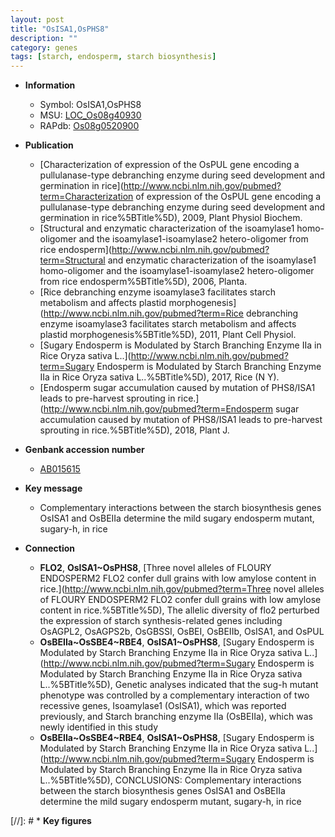 ```yaml
---
layout: post
title: "OsISA1,OsPHS8"
description: ""
category: genes
tags: [starch, endosperm, starch biosynthesis]
---
```


* **Information**  
    + Symbol: OsISA1,OsPHS8  
    + MSU: [LOC_Os08g40930](http://rice.uga.edu/cgi-bin/ORF_infopage.cgi?orf=LOC_Os08g40930)  
    + RAPdb: [Os08g0520900](http://rapdb.dna.affrc.go.jp/viewer/gbrowse_details/irgsp1?name=Os08g0520900)  

* **Publication**  
    + [Characterization of expression of the OsPUL gene encoding a pullulanase-type debranching enzyme during seed development and germination in rice](http://www.ncbi.nlm.nih.gov/pubmed?term=Characterization of expression of the OsPUL gene encoding a pullulanase-type debranching enzyme during seed development and germination in rice%5BTitle%5D), 2009, Plant Physiol Biochem.
    + [Structural and enzymatic characterization of the isoamylase1 homo-oligomer and the isoamylase1-isoamylase2 hetero-oligomer from rice endosperm](http://www.ncbi.nlm.nih.gov/pubmed?term=Structural and enzymatic characterization of the isoamylase1 homo-oligomer and the isoamylase1-isoamylase2 hetero-oligomer from rice endosperm%5BTitle%5D), 2006, Planta.
    + [Rice debranching enzyme isoamylase3 facilitates starch metabolism and affects plastid morphogenesis](http://www.ncbi.nlm.nih.gov/pubmed?term=Rice debranching enzyme isoamylase3 facilitates starch metabolism and affects plastid morphogenesis%5BTitle%5D), 2011, Plant Cell Physiol.
    + [Sugary Endosperm is Modulated by Starch Branching Enzyme IIa in Rice Oryza sativa L..](http://www.ncbi.nlm.nih.gov/pubmed?term=Sugary Endosperm is Modulated by Starch Branching Enzyme IIa in Rice Oryza sativa L..%5BTitle%5D), 2017, Rice (N Y).
    + [Endosperm sugar accumulation caused by mutation of PHS8/ISA1 leads to pre-harvest sprouting in rice.](http://www.ncbi.nlm.nih.gov/pubmed?term=Endosperm sugar accumulation caused by mutation of PHS8/ISA1 leads to pre-harvest sprouting in rice.%5BTitle%5D), 2018, Plant J.

* **Genbank accession number**  
    + [AB015615](http://www.ncbi.nlm.nih.gov/nuccore/AB015615)

* **Key message**  
    + Complementary interactions between the starch biosynthesis genes OsISA1 and OsBEIIa determine the mild sugary endosperm mutant, sugary-h, in rice

* **Connection**  
    + __FLO2__, __OsISA1~OsPHS8__, [Three novel alleles of FLOURY ENDOSPERM2 FLO2 confer dull grains with low amylose content in rice.](http://www.ncbi.nlm.nih.gov/pubmed?term=Three novel alleles of FLOURY ENDOSPERM2 FLO2 confer dull grains with low amylose content in rice.%5BTitle%5D), The allelic diversity of flo2 perturbed the expression of starch synthesis-related genes including OsAGPL2, OsAGPS2b, OsGBSSI, OsBEI, OsBEIIb, OsISA1, and OsPUL
    + __OsBEIIa~OsSBE4~RBE4__, __OsISA1~OsPHS8__, [Sugary Endosperm is Modulated by Starch Branching Enzyme IIa in Rice Oryza sativa L..](http://www.ncbi.nlm.nih.gov/pubmed?term=Sugary Endosperm is Modulated by Starch Branching Enzyme IIa in Rice Oryza sativa L..%5BTitle%5D),  Genetic analyses indicated that the sug-h mutant phenotype was controlled by a complementary interaction of two recessive genes, Isoamylase1 (OsISA1), which was reported previously, and Starch branching enzyme IIa (OsBEIIa), which was newly identified in this study
    + __OsBEIIa~OsSBE4~RBE4__, __OsISA1~OsPHS8__, [Sugary Endosperm is Modulated by Starch Branching Enzyme IIa in Rice Oryza sativa L..](http://www.ncbi.nlm.nih.gov/pubmed?term=Sugary Endosperm is Modulated by Starch Branching Enzyme IIa in Rice Oryza sativa L..%5BTitle%5D),  CONCLUSIONS: Complementary interactions between the starch biosynthesis genes OsISA1 and OsBEIIa determine the mild sugary endosperm mutant, sugary-h, in rice

[//]: # * **Key figures**  


